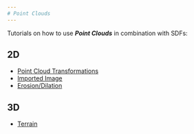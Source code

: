 ```yaml
---
# Point Clouds
---
```


Tutorials on how to use ***Point Clouds*** in combination with SDFs:

## 2D
- [Point Cloud Transformations](https://nbviewer.org/github/peterropac/Aegolius/blob/main/Code/examples/scalar/2D/points_transformations_2D.ipynb)
- [Imported Image](https://nbviewer.org/github/peterropac/Aegolius/blob/main/Code/examples/scalar/2D/pointcloud_image_2D.ipynb)
- [Erosion/Dilation](https://nbviewer.org/github/peterropac/Aegolius/blob/main/Code/examples/scalar/2D/erosion_dilation_image_2D.ipynb)

## 3D
- [Terrain](https://nbviewer.org/github/peterropac/Aegolius/blob/main/Code/examples/scalar/3D/pointcloud_terrain_3D.ipynb)
